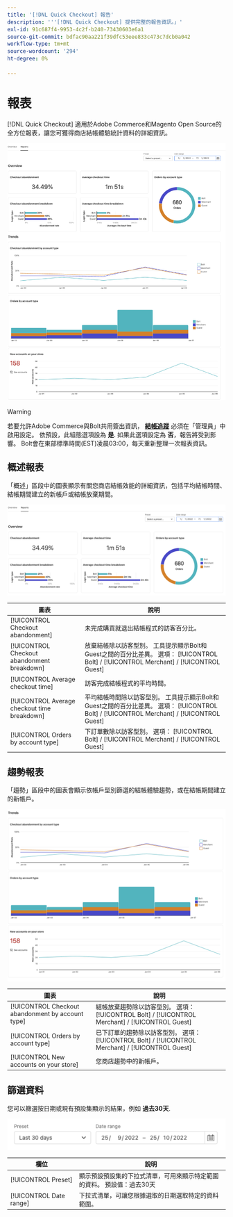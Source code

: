 ```yaml
---
title: '[!DNL Quick Checkout] 報告'
description: '''[!DNL Quick Checkout] 提供完整的報告資訊。」'
exl-id: 91c687f4-9953-4c2f-b240-73430603e6a1
source-git-commit: bdfac90aa221f39dfc53eee833c473c7dcb0a042
workflow-type: tm+mt
source-wordcount: '294'
ht-degree: 0%

---
```


# 報表

[!DNL Quick Checkout] 適用於Adobe Commerce和Magento Open Source的全方位報表，讓您可獲得商店結帳體驗統計資料的詳細資訊。

![報表檢視](assets/reports-view-big-checkout.png)

>[!WARNING]
>
> 若要允許Adobe Commerce與Bolt共用簽出資訊， [**結帳追蹤**](../quick-checkout/settings-quick-checkout.md)  必須在「管理員」中啟用設定。 依預設，此組態選項設為 **是**. 如果此選項設定為 **否**，報告將受到影響。 Bolt會在東部標準時間(EST)凌晨03:00，每天重新整理一次報表資訊。

## 概述報表

「概述」區段中的圖表顯示有關您商店結帳效能的詳細資訊，包括平均結帳時間、結帳期間建立的新帳戶或結帳放棄期間。

![報表概觀](assets/overview-report-checkout.png)

| 圖表 | 說明 |
|---|---|
| [!UICONTROL Checkout abandonment] | 未完成購買就退出結帳程式的訪客百分比。 |
| [!UICONTROL Checkout abandonment breakdown] | 放棄結帳除以訪客型別。 工具提示顯示Bolt和Guest之間的百分比差異。 選項： [!UICONTROL Bolt] / [!UICONTROL Merchant] / [!UICONTROL Guest] |
| [!UICONTROL Average checkout time] | 訪客完成結帳程式的平均時間。 |
| [!UICONTROL Average checkout time breakdown] | 平均結帳時間除以訪客型別。 工具提示顯示Bolt和Guest之間的百分比差異。 選項： [!UICONTROL Bolt] / [!UICONTROL Merchant] / [!UICONTROL Guest] |
| [!UICONTROL Orders by account type] | 下訂單數除以訪客型別。 選項： [!UICONTROL Bolt] / [!UICONTROL Merchant] / [!UICONTROL Guest] |

## 趨勢報表

「趨勢」區段中的圖表會顯示依帳戶型別篩選的結帳體驗趨勢，或在結帳期間建立的新帳戶。

![報表趨勢](assets/trends-report-checkout.png)

| 圖表 | 說明 |
|---|---|
| [!UICONTROL Checkout abandonment by account type] | 結帳放棄趨勢除以訪客型別。 選項： [!UICONTROL Bolt] / [!UICONTROL Merchant] / [!UICONTROL Guest] |
| [!UICONTROL Orders by account type] | 已下訂單的趨勢除以訪客型別。 選項： [!UICONTROL Bolt] / [!UICONTROL Merchant] / [!UICONTROL Guest] |
| [!UICONTROL New accounts on your store] | 您商店趨勢中的新帳戶。 |

## 篩選資料

您可以篩選按日期或現有預設集顯示的結果，例如 **過去30天**.

![篩選器檢視](assets/filter-view.png)

| 欄位 | 說明 |
|---|---|
| [!UICONTROL Preset] | 顯示預設預設集的下拉式清單，可用來顯示特定範圍的資料。 預設值：過去30天 |
| [!UICONTROL Date range] | 下拉式清單，可讓您根據選取的日期選取特定的資料範圍。 |
